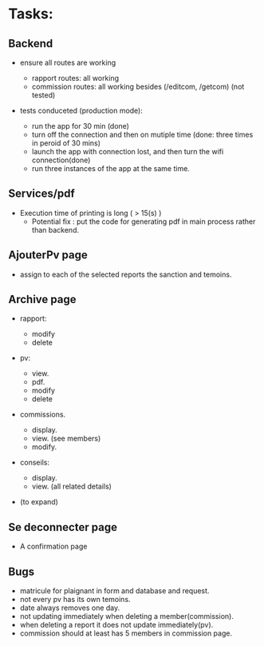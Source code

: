 # Tasks:

## Backend

- ensure all routes are working

  - rapport routes: all working
  - commission routes: all working besides (/editcom, /getcom) (not tested)

- tests conduceted (production mode):
  - run the app for 30 min (done)
  - turn off the connection and then on mutiple time (done: three times in peroid of 30 mins)
  - launch the app with connection lost, and then turn the wifi connection(done)
  - run three instances of the app at the same time.

## Services/pdf 

- Execution time of printing is long ( > 15(s) )
  - Potential fix : put the code for generating pdf in main process rather than backend.

## AjouterPv page

- assign to each of the selected reports the sanction and temoins.

## Archive page

- rapport:

  - modify
  - delete

- pv:

  - view.
  - pdf.
  - modify
  - delete

- commissions.

  - display.
  - view. (see members)
  - modify.

- conseils:

  - display.
  - view. (all related details)

- (to expand)

## Se deconnecter page

- A confirmation page

## Bugs

- matricule for plaignant in form and database and request.
- not every pv has its own temoins.
- date always removes one day.
- not updating immediately when deleting a member(commission).
- when deleting a report it does not update immediately(pv).
- commission should at least has 5 members in commission page.
